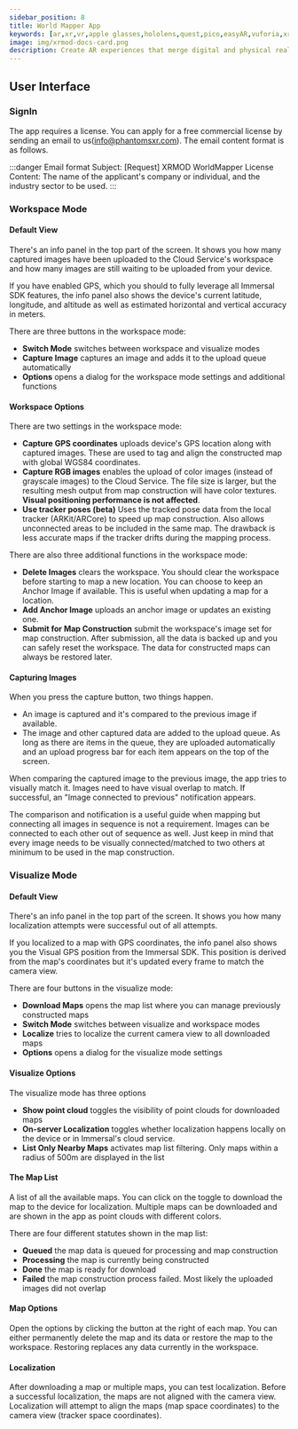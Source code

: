 ```yaml
---
sidebar_position: 8
title: World Mapper App
keywords: [ar,xr,vr,apple glasses,hololens,quest,pico,easyAR,vuforia,xrmod,mod,doc,XR,facebook,meta,unity]
image: img/xrmod-docs-card.png
description: Create AR experiences that merge digital and physical realities for consumers, industrial use, ad campaigns and more.
---
```


## User Interface
### SignIn

The app requires a license. You can apply for a free commercial license by sending an email to us(info@phantomsxr.com). The email content format is as follows.

:::danger Email format
Subject: [Request] XRMOD WorldMapper License  
Content: The name of the applicant's company or individual, and the industry sector to be used.
:::


### Workspace Mode

#### Default View

There's an info panel in the top part of the screen. It shows you how many captured images have been uploaded to the Cloud Service's workspace and how many images are still waiting to be uploaded from your device.  

If you have enabled GPS, which you should to fully leverage all Immersal SDK features, the info panel also shows the device's current latitude, longitude, and altitude as well as estimated horizontal and vertical accuracy in meters.   

There are three buttons in the workspace mode:  
- **Switch Mode** switches between workspace and visualize modes  
- **Capture Image** captures an image and adds it to the upload queue automatically
- **Options** opens a dialog for the workspace mode settings and additional functions

<center>
<coverimg  url={require('@site/static/static/dev-tools/worldmapper/workspace_default.jpg')} width="15rem" padding="0"/>
</center>

#### Workspace Options

There are two settings in the workspace mode:

- **Capture GPS coordinates** uploads device's GPS location along with captured images. These are used to tag and align the constructed map with global WGS84 coordinates.
- **Capture RGB images** enables the upload of color images (instead of grayscale images) to the Cloud Service. The file size is larger, but the resulting mesh output from map construction will have color textures. **Visual positioning performance is not affected**.
- **Use tracker poses (beta)** Uses the tracked pose data from the local tracker (ARKit/ARCore) to speed up map construction. Also allows unconnected areas to be included in the same map. The drawback is less accurate maps if the tracker drifts during the mapping process.

There are also three additional functions in the workspace mode:

- **Delete Images** clears the workspace. You should clear the workspace before starting to map a new location. You can choose to keep an Anchor Image if available. This is useful when updating a map for a location.
- **Add Anchor Image** uploads an anchor image or updates an existing one.
- **Submit for Map Construction** submit the workspace's image set for map construction. After submission, all the data is backed up and you can safely reset the workspace. The data for constructed maps can always be restored later.

<center>
<coverimg  url={require('@site/static/static/dev-tools/worldmapper/Screenshot_20201111-152704.jpg')} width="15rem" padding="0"/>
</center>


#### Capturing Images

When you press the capture button, two things happen.

- An image is captured and it's compared to the previous image if available.
- The image and other captured data are added to the upload queue. As long as there are items in the queue, they are uploaded automatically and an upload progress bar for each item appears on the top of the screen. 

When comparing the captured image to the previous image, the app tries to visually match it. Images need to have visual overlap to match. If successful, an "Image connected to previous" notification appears.

The comparison and notification is a useful guide when mapping but connecting all images in sequence is not a requirement. Images can be connected to each other out of sequence as well. Just keep in mind that every image needs to be visually connected/matched to two others at minimum to be used in the map construction.

<center>
<coverimg  url={require('@site/static/static/dev-tools/worldmapper/capture_connected.jpg')} width="25rem" padding="0"/>
</center>

### Visualize Mode

#### Default View

There's an info panel in the top part of the screen. It shows you how many localization attempts were successful out of all attempts.

If you localized to a map with GPS coordinates, the info panel also shows you the Visual GPS position from the Immersal SDK. This position is derived from the map's coordinates but it's updated every frame to match the camera view.

There are four buttons in the visualize mode:
- **Download Maps** opens the map list where you can manage previously constructed maps
- **Switch Mode** switches between visualize and workspace modes
- **Localize** tries to localize the current camera view to all downloaded maps
- **Options** opens a dialog for the visualize mode settings

<center>
<coverimg  url={require('@site/static/static/dev-tools/worldmapper/visualize_default.jpg')} width="15rem" padding="0"/>
</center>

#### Visualize Options

The visualize mode has three options

- **Show point cloud** toggles the visibility of point clouds for downloaded maps
- **On-server Localization** toggles whether localization happens locally on the device or in Immersal's cloud service.
- **List Only Nearby Maps** activates map list filtering. Only maps within a radius of 500m are displayed in the list

<center>
<coverimg  url={require('@site/static/static/dev-tools/worldmapper/visualize_options.jpg')} width="15rem" padding="0"/>
</center>

#### The Map List
A list of all the available maps. You can click on the toggle to download the map to the device for localization. Multiple maps can be downloaded and are shown in the app as point clouds with different colors.

There are four different statutes shown in the map list:

- **Queued** the map data is queued for processing and map construction
- **Processing** the map is currently being constructed
- **Done** the map is ready for download
- **Failed** the map construction process failed. Most likely the uploaded images did not overlap

<center>
<coverimg  url={require('@site/static/static/dev-tools/worldmapper/visualize_map_list.jpg')} width="15rem" padding="0"/>
</center>

#### Map Options
Open the options by clicking the button at the right of each map. You can either permanently delete the map and its data or restore the map to the workspace. Restoring replaces any data currently in the workspace.

<center>
<coverimg  url={require('@site/static/static/dev-tools/worldmapper/visualize_map_list_options.jpg')} width="15rem" padding="0"/>
</center>


#### Localization
After downloading a map or multiple maps, you can test localization.
Before a successful localization, the maps are not aligned with the camera view. Localization will attempt to align the maps (map space coordinates) to the camera view (tracker space coordinates).

<center>
<coverimg  url={require('@site/static/static/dev-tools/worldmapper/visualize_localized.gif')} width="25rem" padding="0"/>
</center>